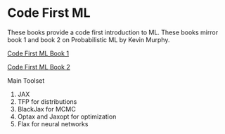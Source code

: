 # Code First ML

These books provide a code first introduction to ML. These books mirror book 1 and book 2 on Probabilistic ML by Kevin Murphy.

[Code First ML Book 1](https://code-first-ml.github.io/book1/intro.html)

[Code First ML Book 2](https://code-first-ml.github.io/book2/intro.html)


Main Toolset

1. JAX
2. TFP for distributions
3. BlackJax for MCMC
4. Optax and Jaxopt for optimization
5. Flax for neural networks

